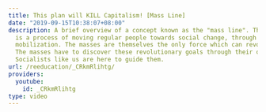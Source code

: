 ```yaml
---
title: This plan will KILL Capitalism! [Mass Line]
date: "2019-09-15T10:38:07+08:00"
description: A brief overview of a concept known as the "mass line". The "mass Line"
  is a process of moving regular people towards social change, through education and
  mobilization. The masses are themselves the only force which can revolutionize society.
  The masses have to discover these revolutionary goals through their own struggles.
  Socialists like us are here to guide them.
url: /reeducation/_CRkmRlihtg/
providers:
  youtube:
    id: _CRkmRlihtg
type: video
---
```

